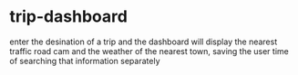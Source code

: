 # trip-dashboard

enter the desination of a trip and the dashboard will display the nearest traffic road cam and the weather of the nearest town, saving the user time of searching that information separately
